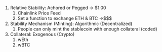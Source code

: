 1. Relative Stability: Achored or Pegged -> $1.00
    1. Chainlink Price Feed
    2. Set a function to exchange ETH & BTC ->$$$
2. Stability Mechanism (Minting): Algorithmic (Decentralized)
    1. People can only mint the stablecoin with enough collateral (coded)
3. Collateral: Exogenous (Crypto)
    1. wEth
    2. wBTC
